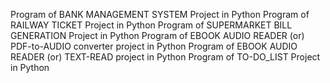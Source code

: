 Program of BANK MANAGEMENT SYSTEM Project in Python
Program of RAILWAY TICKET Project in Python
Program of SUPERMARKET BILL GENERATION Project in Python
Program of EBOOK AUDIO READER (or)  PDF-to-AUDIO converter project in Python
Program of EBOOK AUDIO READER (or) TEXT-READ project in Python
Program of TO-DO_LIST Project in Python

